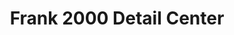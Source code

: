 ---
title: "Frank 2000 Detail Center"
url: /pasadena/frank-2000-detail-center/
shop: Autowerkstatt
---